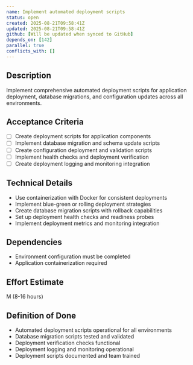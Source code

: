 ```yaml
---
name: Implement automated deployment scripts
status: open
created: 2025-08-21T09:58:41Z
updated: 2025-08-21T09:58:41Z
github: [Will be updated when synced to GitHub]
depends_on: [142]
parallel: true
conflicts_with: []
---
```


## Description
Implement comprehensive automated deployment scripts for application deployment, database migrations, and configuration updates across all environments.

## Acceptance Criteria
- [ ] Create deployment scripts for application components
- [ ] Implement database migration and schema update scripts
- [ ] Create configuration deployment and validation scripts
- [ ] Implement health checks and deployment verification
- [ ] Create deployment logging and monitoring integration

## Technical Details
- Use containerization with Docker for consistent deployments
- Implement blue-green or rolling deployment strategies
- Create database migration scripts with rollback capabilities
- Set up deployment health checks and readiness probes
- Implement deployment metrics and monitoring integration

## Dependencies
- Environment configuration must be completed
- Application containerization required

## Effort Estimate
M (8-16 hours)

## Definition of Done
- Automated deployment scripts operational for all environments
- Database migration scripts tested and validated
- Deployment verification checks functional
- Deployment logging and monitoring operational
- Deployment scripts documented and team trained